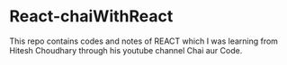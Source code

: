 # React-chaiWithReact
This repo contains codes and notes of REACT which I was learning from Hitesh Choudhary through his youtube channel Chai aur Code.
